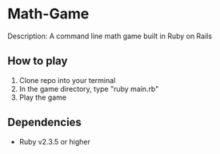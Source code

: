 # Math-Game
Description: A command line math game built in Ruby on Rails

## How to play
1. Clone repo into your terminal
2. In the game directory, type "ruby main.rb"
3. Play the game

## Dependencies
- Ruby v2.3.5 or higher